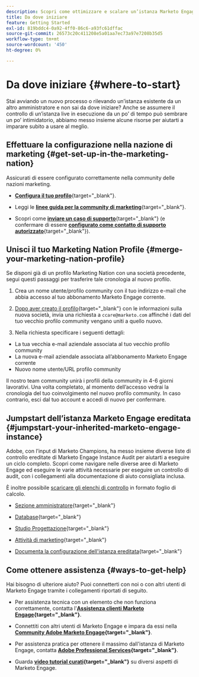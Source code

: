 ```yaml
---
description: Scopri come ottimizzare e scalare un’istanza Marketo Engage esistente che hai ereditato. Segui l’elenco di controllo per controllare le impostazioni di amministrazione e mantenere l’igiene del database.
title: Da dove iniziare
feature: Getting Started
exl-id: 819bddc4-0a92-4ff0-86c6-a93fc61dffac
source-git-commit: 26573c20c411208e5a01aa7ec73a97e7208b35d5
workflow-type: tm+mt
source-wordcount: '450'
ht-degree: 0%

---
```


# Da dove iniziare {#where-to-start}

Stai avviando un nuovo processo o rilevando un’istanza esistente da un altro amministratore e non sai da dove iniziare? Anche se assumere il controllo di un’istanza live in esecuzione da un po’ di tempo può sembrare un po’ intimidatorio, abbiamo messo insieme alcune risorse per aiutarti a imparare subito a usare al meglio.

## Effettuare la configurazione nella nazione di marketing {#get-set-up-in-the-marketing-nation}

Assicurati di essere configurato correttamente nella community delle nazioni marketing.

* [**Configura il tuo profilo**](https://nation.marketo.com/){target="_blank"}.

* Leggi le [**linee guida per la community di marketing**](https://nation.marketo.com/t5/community-guidelines/ct-p/community-guidelines){target="_blank"}.

* Scopri come [**inviare un caso di supporto**](https://nation.marketo.com/t5/Knowledgebase/Submitting-a-Support-Case-to-Marketo-Support/ta-p/252201){target="_blank"} (e confermare di essere [**configurato come contatto di supporto autorizzato**](https://nation.marketo.com/t5/Knowledgebase/Managing-Authorized-Support-Contacts/ta-p/254341){target="_blank"}).

## Unisci il tuo Marketing Nation Profile {#merge-your-marketing-nation-profile}

Se disponi già di un profilo Marketing Nation con una società precedente, segui questi passaggi per trasferire tale cronologia al nuovo profilo.

1. Crea un nome utente/profilo community con il tuo indirizzo e-mail che abbia accesso al tuo abbonamento Marketo Engage corrente.

1. [Dopo aver creato il profilo](https://nation.marketo.com/){target="_blank"} con le informazioni sulla nuova società, invia una richiesta a `ccare@marketo.com` affinché i dati del tuo vecchio profilo community vengano uniti a quello nuovo.

1. Nella richiesta specificare i seguenti dettagli:

* La tua vecchia e-mail aziendale associata al tuo vecchio profilo community
* La nuova e-mail aziendale associata all’abbonamento Marketo Engage corrente
* Nuovo nome utente/URL profilo community

Il nostro team community unirà i profili della community in 4-6 giorni lavorativi. Una volta completato, al momento dell’accesso vedrai la cronologia del tuo coinvolgimento nel nuovo profilo community. In caso contrario, esci dal tuo account e accedi di nuovo per confermare.

## Jumpstart dell’istanza Marketo Engage ereditata  {#jumpstart-your-inherited-marketo-engage-instance}

Adobe, con l’input di Marketo Champions, ha messo insieme diverse liste di controllo ereditate di Marketo Engage Instance Audit per aiutarti a eseguire un ciclo completo. Scopri come navigare nelle diverse aree di Marketo Engage ed eseguire le varie attività necessarie per eseguire un controllo di audit, con i collegamenti alla documentazione di aiuto consigliata inclusa.

È inoltre possibile [scaricare gli elenchi di controllo](/help/marketo/getting-started/inheriting-a-marketo-engage-instance/assets/adobe-marketo-engage-inherited-instance-admin-checklist.xlsx) in formato foglio di calcolo.

* [Sezione amministratore](/help/marketo/getting-started/inheriting-a-marketo-engage-instance/admin-section-checklist.md){target="_blank"}

* [Database](/help/marketo/getting-started/inheriting-a-marketo-engage-instance/database-checklist.md){target="_blank"}

* [Studio Progettazione](/help/marketo/getting-started/inheriting-a-marketo-engage-instance/design-studio-checklist.md){target="_blank"}

* [Attività di marketing](/help/marketo/getting-started/inheriting-a-marketo-engage-instance/marketing-activities-checklist.md){target="_blank"}

* [Documenta la configurazione dell&#39;istanza ereditata](/help/marketo/getting-started/inheriting-a-marketo-engage-instance/document-your-setup.md){target="_blank"}

## Come ottenere assistenza {#ways-to-get-help}

Hai bisogno di ulteriore aiuto? Puoi connetterti con noi o con altri utenti di Marketo Engage tramite i collegamenti riportati di seguito.

* Per assistenza tecnica con un elemento che non funziona correttamente, contatta l&#39;**[Assistenza clienti Marketo Engage](https://nation.marketo.com/t5/Support/ct-p/Support){target="_blank"}**.

* Connettiti con altri utenti di Marketo Engage e impara da essi nella **[Community Adobe Marketo Engage](https://nation.marketo.com/){target="_blank"}**.

* Per assistenza pratica per ottenere il massimo dall&#39;istanza di Marketo Engage, contatta **[Adobe Professional Services](https://business.adobe.com/it/products/marketo/services-support.html){target="_blank"}**.

* Guarda **[video tutorial curati](https://experienceleague.adobe.com/docs/marketo-learn/tutorials/overview.html?lang=it){target="_blank"}** su diversi aspetti di Marketo Engage.
